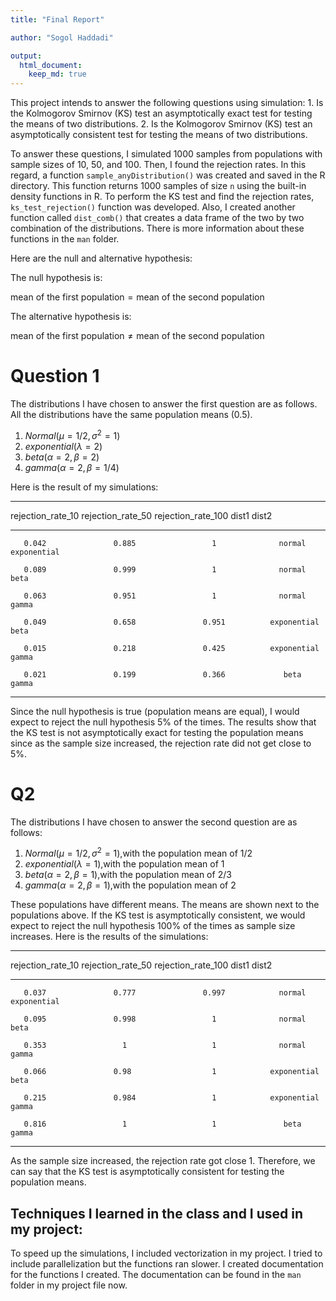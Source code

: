 ```yaml
---
title: "Final Report"

author: "Sogol Haddadi"

output: 
  html_document:
    keep_md: true
---
```




This project intends to answer the following questions using simulation:
    1. Is the Kolmogorov Smirnov (KS) test an asymptotically exact test for testing the means of two distributions.
    2. Is the Kolmogorov Smirnov (KS) test an asymptotically consistent test for testing the means of two distributions.
    
To answer these questions, I simulated 1000 samples from populations with sample sizes of 10, 50, and 100. Then, I found the rejection rates. In this regard, a function `sample_anyDistribution()` was created and saved in the R directory. This function returns 1000 samples of size `n` using the built-in density functions in R. To perform the KS test and find the rejection rates, `ks_test_rejection()` function was developed. Also, I created another function called `dist_comb()` that creates a data frame of the two by two combination of the distributions. There is more information about these functions in the `man` folder.

Here are the null and alternative hypothesis:

The null hypothesis is:

$\text{mean of the first population} = \text{mean of the second population}$

The alternative hypothesis is:

$\text{mean of the first population} \ne \text{mean of the second population}$

# Question 1

The distributions I have chosen to answer the first question are as follows. All the distributions have the same population means (0.5).

  1. $Normal(\mu = 1/2, \sigma^2 = 1)$
  2. $exponential(\lambda = 2)$
  3. $beta(\alpha = 2, \beta = 2)$
  4. $gamma(\alpha = 2, \beta = 1/4)$

Here is the result of my simulations:





----------------------------------------------------------------------------------------
 rejection_rate_10   rejection_rate_50   rejection_rate_100      dist1         dist2    
------------------- ------------------- -------------------- ------------- -------------
       0.042               0.885                 1              normal      exponential 

       0.089               0.999                 1              normal         beta     

       0.063               0.951                 1              normal         gamma    

       0.049               0.658               0.951          exponential      beta     

       0.015               0.218               0.425          exponential      gamma    

       0.021               0.199               0.366             beta          gamma    
----------------------------------------------------------------------------------------

Since the null hypothesis is true (population means are equal), I would expect to reject the null hypothesis 5% of the times. The results show that the KS test is not asymptotically exact for testing the population means since as the sample size increased, the rejection rate did not get close to 5%.

# Q2

The distributions I have chosen to answer the second question are as follows:

  1. $Normal(\mu = 1/2, \sigma^2 = 1) \text{,with the population mean of 1/2}$
  2. $exponential(\lambda = 1)\text{,with the population mean of 1}$
  3. $beta(\alpha = 2, \beta = 1)\text{,with the population mean of 2/3}$
  4. $gamma(\alpha = 2, \beta = 1)\text{,with the population mean of 2}$

These populations have different means. The means are shown next to the populations above. If the KS test is asymptotically consistent, we would expect to reject the null hypothesis 100% of the times as sample size increases. Here is the results of the simulations:




----------------------------------------------------------------------------------------
 rejection_rate_10   rejection_rate_50   rejection_rate_100      dist1         dist2    
------------------- ------------------- -------------------- ------------- -------------
       0.037               0.777               0.997            normal      exponential 

       0.095               0.998                 1              normal         beta     

       0.353                 1                   1              normal         gamma    

       0.066               0.98                  1            exponential      beta     

       0.215               0.984                 1            exponential      gamma    

       0.816                 1                   1               beta          gamma    
----------------------------------------------------------------------------------------

As the sample size increased, the rejection rate got close 1. Therefore, we can say that the KS test is asymptotically consistent for testing the population means.

## Techniques I learned in the class and I used in my project:

To speed up the simulations, I included vectorization in my project. I tried to include parallelization but the functions ran slower. I created documentation for the functions I created. The documentation can be found in the `man` folder in my project file now.

